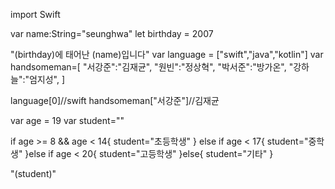 import Swift


var name:String="seunghwa"
let birthday = 2007

"\(birthday)에 태어난 \(name)입니다"
var language = ["swift","java","kotlin"]
var handsomeman=[
    "서강준":"김재균",
    "원빈":"정상혁",
    "박서준":"방가온",
    "강하늘":"엄지성",
]

language[0]//swift
handsomeman["서강준"]//김재균

var age = 19
var student=""

if age >= 8 && age < 14{
    student="초등학생"
} else if age < 17{
    student="중학생"
}else if age < 20{
    student="고등학생"
}else{
    student="기타"
}

"\(student)"
